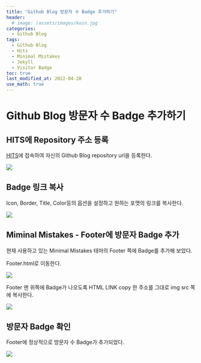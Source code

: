 ```yaml
---
title: "Github Blog 방문자 수 Badge 추가하기"
header:
  # image: /assets/images/koin.jpg
categories:
  - Github Blog
tags:
  - Github Blog
  - Hits
  - Minimal Mistakes
  - Jekyll
  - Visitor Badge
toc: true
last_modified_at: 2022-04-20
use_math: true
---
```

# Github Blog 방문자 수 Badge 추가하기
## HITS에 Repository 주소 등록
[HITS](https://hits.seeyoufarm.com/)에 접속하여 자신의 Github Blog repository url을 
등록한다.   

![](https://user-images.githubusercontent.com/60498900/164214803-d30d6ed5-5daf-4746-8fa9-78819debee60.png)

## Badge 링크 복사
Icon, Border, Title, Color등의 옵션을 설정하고 원하는 포맷의 링크를 복사한다.   

![](https://user-images.githubusercontent.com/60498900/164214815-d1d4c4f3-023d-40a7-823d-e2ead9430712.png)

## Miminal Mistakes - Footer에 방문자 Badge 추가
현재 사용하고 있는 Minimal Mistakes 테마의 Footer 쪽에 Badge를 추가해 보았다.

Footer.html로 이동한다.   

![](https://user-images.githubusercontent.com/60498900/164214824-8a04a487-3523-4232-b04c-4f7ca77b5942.png)   

Footer 맨 위쪽에 Badge가 나오도록 HTML LINK copy 한 주소를 그대로 img src 쪽에 복사한다.   

![](https://user-images.githubusercontent.com/60498900/164214835-f8e7c987-47c8-4a40-8f67-9ccdaf1c0fbe.png)

## 방문자 Badge 확인
Footer에 정상적으로 방문자 수 Badge가 추가되었다.   

![](https://user-images.githubusercontent.com/60498900/164214840-19673493-0165-4572-b63f-cea63467be63.png)

